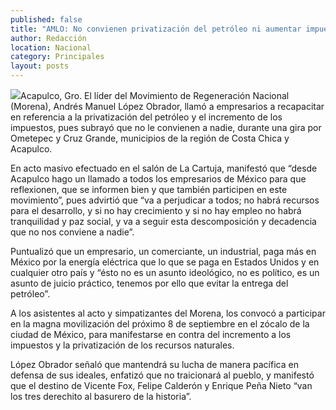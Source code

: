 ```yaml
---
published: false
title: "AMLO: No convienen privatización del petróleo ni aumentar impuestos"
author: Redacción
location: Nacional
category: Principales
layout: posts
---
```


![](http://i.imgur.com/ntTb1t9m.jpg)Acapulco, Gro. El líder del Movimiento de Regeneración Nacional (Morena), Andrés Manuel López Obrador, llamó a empresarios a recapacitar en referencia a la privatización del petróleo y el incremento de los impuestos, pues subrayó que no le convienen a nadie, durante una gira por Ometepec y Cruz Grande, municipios de la región de Costa Chica y Acapulco.
 
En acto masivo efectuado en el salón de La Cartuja, manifestó que “desde Acapulco hago un llamado a todos los empresarios de México para que reflexionen, que se informen bien y que también participen en este movimiento”, pues advirtió que “va a perjudicar a todos; no habrá recursos para el desarrollo, y si no hay crecimiento y si no hay empleo no habrá tranquilidad y paz social, y va a seguir esta descomposición y decadencia que no nos conviene a nadie”.
 
Puntualizó que un empresario, un comerciante, un industrial, paga más en México por la energía eléctrica que lo que se paga en Estados Unidos y en cualquier otro país y “ésto no es un asunto ideológico, no es político, es un asunto de juicio práctico, tenemos por ello que evitar la entrega del petróleo”.
 
A los asistentes al acto y simpatizantes del Morena, los convocó a participar en la magna movilización del próximo 8 de septiembre en el zócalo de la ciudad de México, para manifestarse en contra del incremento a los impuestos y la privatización de los recursos naturales.
 
López Obrador señaló que mantendrá su lucha de manera pacífica en defensa de sus ideales, enfatizó que no traicionará al pueblo, y manifestó que el destino de Vicente Fox, Felipe Calderón y Enrique Peña Nieto “van los tres derechito al basurero de la historia”.

